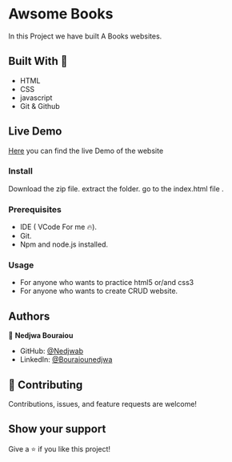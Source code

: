 

# Awsome Books

In this Project we have built A Books websites.

## Built With 🔨

- HTML
- CSS
- javascript
- Git & Github

## Live Demo
[Here](https://nedjwab.github.io/Awsome-Books/) you can find the live Demo of the website

### Install
Download the zip file.
extract the folder.
go to the index.html file .


### Prerequisites

- IDE (  VCode For me 🔥).
- Git.
- Npm and node.js installed.


### Usage

- For anyone who wants to practice html5 or/and css3
- For anyone who wants to create CRUD website.

## Authors

👤 **Nedjwa Bouraiou**

- GitHub: [@Nedjwab](https://github.com/nedjwab)
- LinkedIn: [@Bouraiounedjwa](https://www.linkedin.com/feed/)



## 🤝 Contributing

Contributions, issues, and feature requests are welcome!

## Show your support

Give a ⭐️ if you like this project!


 
